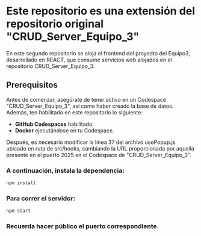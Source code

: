 # Este repositorio es una extensión del repositorio original "CRUD_Server_Equipo_3"

En este segundo repositorio se aloja el frontend del proyedto del Equipo3, desarrollado en REACT, que consume servicios web alojados en el repositorio CRUD_Server_Equipo_3.

## Prerequisitos

Antes de comenzar, asegúrate de tener activo en un Codespace "CRUD_Server_Equipo_3", así como haber creado la base de datos. Además, ten habilitado en este repositorio lo siguiente:

- **GitHub Codespaces** habilitado.
- **Docker** ejecutándose en tu Codespace.

Después, es necesario modificar la línea 37 del archivo usePopup.js ubicado en ruta de src/hooks, cambiando la URL proporcionada por aquella presente en el puerto 2025 en el Codespace de "CRUD_Server_Equipo_3". 

### A continuación, instala la dependencia: 
```sh
npm install
```

### Para correr el servidor: 
```sh
npm start
```

### Recuerda hacer público el puerto correspondiente. 

